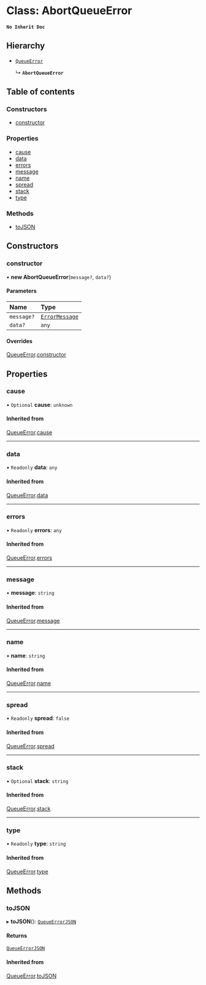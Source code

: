 # Class: AbortQueueError

**`No Inherit Doc`**

## Hierarchy

- [`QueueError`](QueueError.md)

  ↳ **`AbortQueueError`**

## Table of contents

### Constructors

- [constructor](AbortQueueError.md#constructor)

### Properties

- [cause](AbortQueueError.md#cause)
- [data](AbortQueueError.md#data)
- [errors](AbortQueueError.md#errors)
- [message](AbortQueueError.md#message)
- [name](AbortQueueError.md#name)
- [spread](AbortQueueError.md#spread)
- [stack](AbortQueueError.md#stack)
- [type](AbortQueueError.md#type)

### Methods

- [toJSON](AbortQueueError.md#tojson)

## Constructors

### constructor

• **new AbortQueueError**(`message?`, `data?`)

#### Parameters

| Name | Type |
| :------ | :------ |
| `message?` | [`ErrorMessage`](../README.md#errormessage) |
| `data?` | `any` |

#### Overrides

[QueueError](QueueError.md).[constructor](QueueError.md#constructor)

## Properties

### cause

• `Optional` **cause**: `unknown`

#### Inherited from

[QueueError](QueueError.md).[cause](QueueError.md#cause)

___

### data

• `Readonly` **data**: `any`

#### Inherited from

[QueueError](QueueError.md).[data](QueueError.md#data)

___

### errors

• `Readonly` **errors**: `any`

#### Inherited from

[QueueError](QueueError.md).[errors](QueueError.md#errors)

___

### message

• **message**: `string`

#### Inherited from

[QueueError](QueueError.md).[message](QueueError.md#message)

___

### name

• **name**: `string`

#### Inherited from

[QueueError](QueueError.md).[name](QueueError.md#name)

___

### spread

• `Readonly` **spread**: ``false``

#### Inherited from

[QueueError](QueueError.md).[spread](QueueError.md#spread)

___

### stack

• `Optional` **stack**: `string`

#### Inherited from

[QueueError](QueueError.md).[stack](QueueError.md#stack)

___

### type

• `Readonly` **type**: `string`

#### Inherited from

[QueueError](QueueError.md).[type](QueueError.md#type)

## Methods

### toJSON

▸ **toJSON**(): [`QueueErrorJSON`](../interfaces/QueueErrorJSON.md)

#### Returns

[`QueueErrorJSON`](../interfaces/QueueErrorJSON.md)

#### Inherited from

[QueueError](QueueError.md).[toJSON](QueueError.md#tojson)
